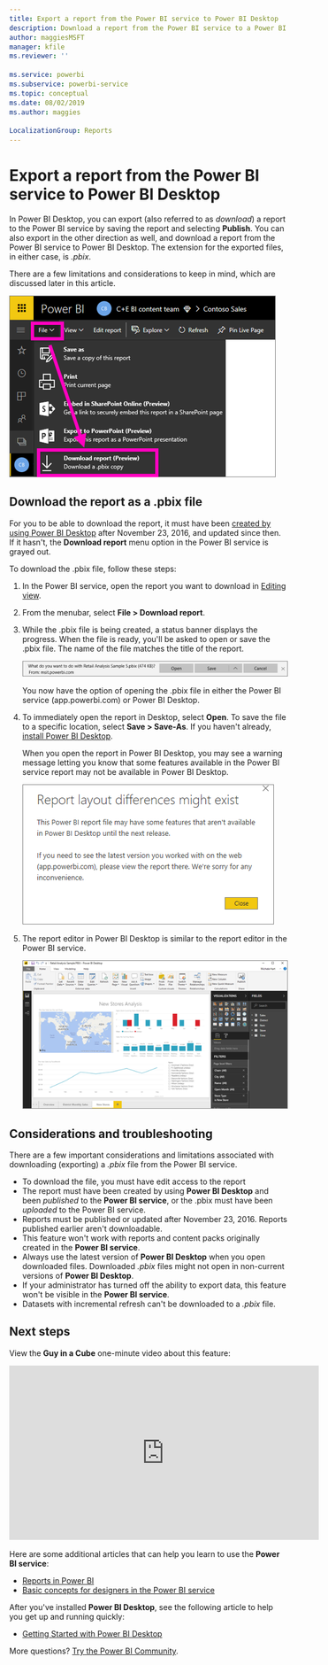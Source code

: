 ```yaml
---
title: Export a report from the Power BI service to Power BI Desktop
description: Download a report from the Power BI service to a Power BI Desktop file
author: maggiesMSFT
manager: kfile
ms.reviewer: ''

ms.service: powerbi
ms.subservice: powerbi-service
ms.topic: conceptual
ms.date: 08/02/2019
ms.author: maggies

LocalizationGroup: Reports
---
```

# Export a report from the Power BI service to Power BI Desktop
In Power BI Desktop, you can export (also referred to as *download*) a report to the Power BI service by saving the report and selecting **Publish**. You can also export in the other direction as well, and download a report from the Power BI service to Power BI Desktop. The extension for the exported files, in either case, is *.pbix*.

There are a few limitations and considerations to keep in mind, which are discussed later in this article.

![File dropdown](media/service-export-to-pbix/power-bi-file-export.png)

## Download the report as a .pbix file

For you to be able to download the report, it must have been [created by using Power BI Desktop](guided-learning/publishingandsharing.yml?tutorial-step=2) after November 23, 2016, and updated since then. If it hasn't, the **Download report** menu option in the Power BI service is grayed out.

To download the .pbix file, follow these steps:

1. In the Power BI service, open the report you want to download in [Editing view](consumer/end-user-reading-view.md).

2. From the menubar, select **File > Download report**.
   
3. While the .pbix file is being created, a status banner displays the progress. When the file is ready, you'll be asked to open or save the .pbix file. The name of the file matches the title of the report.
   
    ![open, save, or cancel](media/service-export-to-pbix/power-bi-save-pbix.png)
   
    You now have the option of opening the .pbix file in either the Power BI service (app.powerbi.com) or Power BI Desktop.     
4. To immediately open the report in Desktop, select **Open**. To save the file to a specific location, select **Save > Save-As**. If you haven't already, [install Power BI Desktop](desktop-get-the-desktop.md).
   
    When you open the report in Power BI Desktop, you may see a warning message letting you know that some features available in the Power BI service report may not be available in Power BI Desktop.
   
    ![Warning dialog](media/service-export-to-pbix/power-bi-export-to-pbix_2.png)

5. The report editor in Power BI Desktop is similar to the report editor in the Power BI service.  
   
    ![Power BI Desktop report editor](media/service-export-to-pbix/power-bi-desktop.png)

## Considerations and troubleshooting
There are a few important considerations and limitations associated with downloading (exporting) a *.pbix* file from the Power BI service.

* To download the file, you must have edit access to the report
* The report must have been created by using **Power BI Desktop** and been *published* to the **Power BI service**, or the .pbix must have been *uploaded* to the Power BI service.
* Reports must be published or updated after November 23, 2016. Reports published earlier aren't downloadable.
* This feature won't work with reports and content packs originally created in the **Power BI service**.
* Always use the latest version of **Power BI Desktop** when you open downloaded files. Downloaded *.pbix* files might not open in non-current versions of **Power BI Desktop**.
* If your administrator has turned off the ability to export data, this feature won't be visible in the **Power BI service**.
* Datasets with incremental refresh can't be downloaded to a *.pbix* file.

## Next steps
View the **Guy in a Cube** one-minute video about this feature:

<iframe width="560" height="315" src="https://www.youtube.com/embed/ymWqU5jiUl0" frameborder="0" allowfullscreen></iframe>

Here are some additional articles that can help you learn to use the **Power BI service**:

* [Reports in Power BI](consumer/end-user-reports.md)
* [Basic concepts for designers in the Power BI service](service-basic-concepts.md)

After you've installed **Power BI Desktop**, see the following article to help you get up and running quickly:

* [Getting Started with Power BI Desktop](desktop-getting-started.md)

More questions? [Try the Power BI Community](http://community.powerbi.com/).

